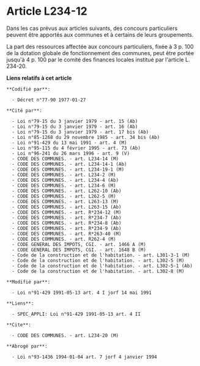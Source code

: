 # Article L234-12

Dans les cas prévus aux articles suivants, des concours particuliers peuvent être apportés aux communes et à certains de
leurs groupements.

La part des ressources affectée aux concours particuliers, fixée à 3 p. 100 de la dotation globale de fonctionnement des
communes, peut être portée jusqu'à 4 p. 100 par le comité des finances locales institué par l'article L. 234-20.

**Liens relatifs à cet article**

	**Codifié par**:

	  - Décret n°77-90 1977-01-27

	**Cité par**:

	  - Loi n°79-15 du 3 janvier 1979 - art. 15 (Ab)
	  - Loi n°79-15 du 3 janvier 1979 - art. 16 (Ab)
	  - Loi n°79-15 du 3 janvier 1979 - art. 17 bis (Ab)
	  - Loi n°85-1268 du 29 novembre 1985 - art. 34 bis (Ab)
	  - Loi n°91-429 du 13 mai 1991 - art. 4 (M)
	  - Loi n°95-115 du 4 février 1995 - art. 73 (Ab)
	  - Loi n°96-241 du 26 mars 1996 - art. 9 (V)
	  - CODE DES COMMUNES. - art. L234-14 (M)
	  - CODE DES COMMUNES. - art. L234-14-1 (Ab)
	  - CODE DES COMMUNES. - art. L234-19-1 (M)
	  - CODE DES COMMUNES. - art. L234-2 (M)
	  - CODE DES COMMUNES. - art. L234-4 (Ab)
	  - CODE DES COMMUNES. - art. L234-6 (M)
	  - CODE DES COMMUNES. - art. L262-10 (Ab)
	  - CODE DES COMMUNES. - art. L262-5 (M)
	  - CODE DES COMMUNES. - art. L263-13 (M)
	  - CODE DES COMMUNES. - art. L263-15 (Ab)
	  - CODE DES COMMUNES. - art. R*234-12 (M)
	  - CODE DES COMMUNES. - art. R*234-7 (Ab)
	  - CODE DES COMMUNES. - art. R*234-8 (Ab)
	  - CODE DES COMMUNES. - art. R*234-9 (Ab)
	  - CODE DES COMMUNES. - art. R*263-40 (M)
	  - CODE DES COMMUNES. - art. R262-4 (M)
	  - CODE GENERAL DES IMPOTS, CGI. - art. 1466 A (M)
	  - CODE GENERAL DES IMPOTS, CGI. - art. 1648 B (M)
	  - Code de la construction et de l'habitation. - art. L301-3-1 (M)
	  - Code de la construction et de l'habitation. - art. L302-5 (M)
	  - Code de la construction et de l'habitation. - art. L302-5-1 (Ab)
	  - Code de la construction et de l'habitation. - art. L302-8 (M)

	**Modifié par**:

	  - Loi n°91-429 1991-05-13 art. 4 I jorf 14 mai 1991

	**Liens**:

	  - SPEC_APPLI: Loi n°91-429 1991-05-13 art. 4 II

	**Cite**:

	  - CODE DES COMMUNES. - art. L234-20 (M)

	**Abrogé par**:

	  - Loi n°93-1436 1994-01-04 art. 7 jorf 4 janvier 1994
